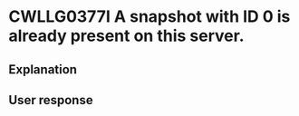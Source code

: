 # CWLLG0377I A snapshot with ID 0  is already present on this server.

## Explanation

## User response